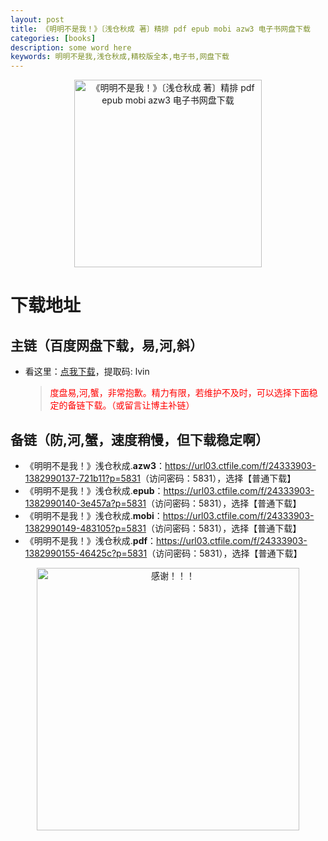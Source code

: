 ```yaml
---
layout: post
title: 《明明不是我！》〔浅仓秋成 著〕精排 pdf epub mobi azw3 电子书网盘下载
categories: [books]
description: some word here
keywords: 明明不是我,浅仓秋成,精校版全本,电子书,网盘下载
---
```


<div align="center"><img src="https://qweree.cn/wp-content/uploads/2024/10/ming-ming-bu-shi-wo.jpg" alt="《明明不是我！》〔浅仓秋成 著〕精排 pdf epub mobi azw3 电子书网盘下载" width="300px" height="auto"></div>

# 下载地址

## 主链（百度网盘下载，易,河,斜）

- 看这里：[点我下载](https://pan.baidu.com/s/1iMXUbSbtZQZjDcqDmnWUyw?pwd=lvin)，提取码: lvin

  > <p style="color:red" >度盘易,河,蟹，非常抱歉。精力有限，若维护不及时，可以选择下面稳定的备链下载。（或留言让博主补链）</p>

## 备链（防,河,蟹，速度稍慢，但下载稳定啊）

- 《明明不是我！》浅仓秋成.**azw3**：<https://url03.ctfile.com/f/24333903-1382990137-721b11?p=5831>（访问密码：5831），选择【普通下载】
- 《明明不是我！》浅仓秋成.**epub**：<https://url03.ctfile.com/f/24333903-1382990140-3e457a?p=5831>（访问密码：5831），选择【普通下载】
- 《明明不是我！》浅仓秋成.**mobi**：<https://url03.ctfile.com/f/24333903-1382990149-483105?p=5831>（访问密码：5831），选择【普通下载】
- 《明明不是我！》浅仓秋成.**pdf**：<https://url03.ctfile.com/f/24333903-1382990155-46425c?p=5831>（访问密码：5831），选择【普通下载】

<div align="center"><img src="https://pic.imgdb.cn/item/6707df6bd29ded1a8ce37031.gif" alt="感谢！！！" width="420px" height="auto"/></div>
